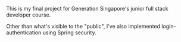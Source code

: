 This is my final project for Generation Singapore's junior full stack developer course.

Other than what's visible to the "public", I've also implemented login-authentication using Spring security.